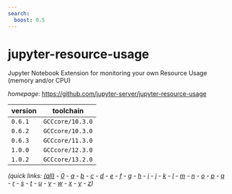 ```yaml
---
search:
  boost: 0.5
---
```

# jupyter-resource-usage

Jupyter Notebook Extension for monitoring your own Resource Usage (memory and/or CPU)

*homepage*: <https://github.com/jupyter-server/jupyter-resource-usage>

version | toolchain
--------|----------
``0.6.1`` | ``GCCcore/10.3.0``
``0.6.2`` | ``GCCcore/10.3.0``
``0.6.3`` | ``GCCcore/11.3.0``
``1.0.0`` | ``GCCcore/12.3.0``
``1.0.2`` | ``GCCcore/13.2.0``


*(quick links: [(all)](../index.md) - [0](../0/index.md) - [a](../a/index.md) - [b](../b/index.md) - [c](../c/index.md) - [d](../d/index.md) - [e](../e/index.md) - [f](../f/index.md) - [g](../g/index.md) - [h](../h/index.md) - [i](../i/index.md) - [j](../j/index.md) - [k](../k/index.md) - [l](../l/index.md) - [m](../m/index.md) - [n](../n/index.md) - [o](../o/index.md) - [p](../p/index.md) - [q](../q/index.md) - [r](../r/index.md) - [s](../s/index.md) - [t](../t/index.md) - [u](../u/index.md) - [v](../v/index.md) - [w](../w/index.md) - [x](../x/index.md) - [y](../y/index.md) - [z](../z/index.md))*


